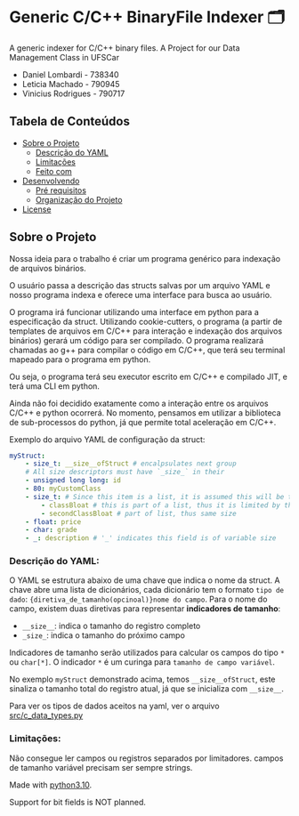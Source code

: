 # Generic C/C++ BinaryFile Indexer 🗂

A generic indexer for C/C++ binary files. A Project for our Data Management Class in UFSCar

-   Daniel Lombardi - 738340
-   Leticia Machado - 790945
-   Vinicius Rodrigues - 790717

## Tabela de Conteúdos

-   [Sobre o Projeto](#sobre-o-projeto)
    -   [Descrição do YAML](#descricao-do-yaml)
    -   [Limitações](#limitacoes)
    -   [Feito com](#feito-com)
-   [Desenvolvendo](#desenvolvendo)
    -   [Pré requisitos](#pré-requisitos)
    -   [Organização do Projeto](#organização-do-projeto)
        <!-- -   [Variáveis de Ambiente](#variáveis-de-ambiente)
        -   [Chaves de Acesso](#chaves-de-acesso)
        -   [Logs](#logs)
        -   [Comandos](#comandos) -->
-   [License](#license)

## Sobre o Projeto
Nossa ideia para o trabalho é criar um programa genérico para indexação de arquivos binários.

O usuário passa a descrição das structs salvas por um arquivo YAML e nosso programa indexa e oferece uma interface para busca ao usuário.

O programa irá funcionar utilizando uma interface em python para a especificação da struct. Utilizando cookie-cutters, o programa (a partir de templates de arquivos em C/C++ para interação e indexação dos arquivos binários) gerará um código para ser compilado. O programa realizará chamadas ao g++ para compilar o código em C/C++, que terá seu terminal mapeado para o programa em python.

Ou seja, o programa terá seu executor escrito em C/C++ e compilado JIT, e terá uma CLI em python.

Ainda não foi decidido exatamente como a interação entre os arquivos C/C++ e python ocorrerá. No momento, pensamos em utilizar a biblioteca de sub-processos do python, já que permite total aceleração em C/C++.

Exemplo do arquivo YAML de configuração da struct:

```yaml
myStruct:
    - size_t: __size__ofStruct # encalpsulates next group
    # All size descriptors must have `_size_` in their
    - unsigned long long: id
    - 80: myCustomClass
    - size_t: # Since this item is a list, it is assumed this will be the size descriptor for EACH ITEM in the list
        - classBloat # this is part of a list, thus it is limited by the 'size_t' directive that came before it
        - secondClassBloat # part of list, thus same size
    - float: price
    - char: grade
    - _: description # '_' indicates this field is of variable size
```

### Descrição do YAML:

O YAML se estrutura abaixo de uma chave que indica o nome da struct. A chave abre uma lista de dicionários, cada dicionário tem o formato `tipo de dado`: `{diretiva_de_tamanho(opcinoal)}nome do campo`. Para o nome do campo, existem duas diretivas para representar **indicadores de tamanho**:
- `__size__`: indica o tamanho do registro completo
- `_size_`: indica o tamanho do próximo campo

Indicadores de tamanho serão utilizados para calcular os campos do tipo `*` ou `char[*]`. O indicador `*` é um curinga para `tamanho de campo variável`.

No exemplo `myStruct` demonstrado acima, temos `__size__ofStruct`, este sinaliza o tamanho total do registro atual, já que se inicializa com `__size__`.

Para ver os tipos de dados aceitos na yaml, ver o arquivo [src/c_data_types.py](src/c_data_types.py)

### Limitações:
Não consegue ler campos ou registros separados por limitadores.
campos de tamanho variável precisam ser sempre strings.

Made with [python3.10](https://www.python.org/downloads/release/python-3100/).

Support for bit fields is NOT planned.

